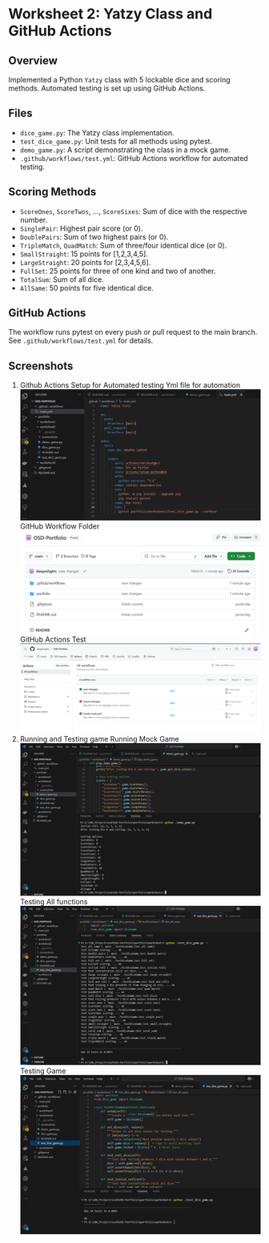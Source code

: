 # Worksheet 2: Yatzy Class and GitHub Actions

## Overview

Implemented a Python `Yatzy` class with 5 lockable dice and scoring methods. Automated testing is set up using GitHub Actions.

## Files

- `dice_game.py`: The Yatzy class implementation.
- `test_dice_game.py`: Unit tests for all methods using pytest.
- `demo_game.py`: A script demonstrating the class in a mock game.
- `.github/workflows/test.yml`: GitHub Actions workflow for automated testing.

## Scoring Methods

- `ScoreOnes`, `ScoreTwos`, ..., `ScoreSixes`: Sum of dice with the respective number.
- `SinglePair`: Highest pair score (or 0).
- `DoublePairs`: Sum of two highest pairs (or 0).
- `TripleMatch`, `QuadMatch`: Sum of three/four identical dice (or 0).
- `SmallStraight`: 15 points for [1,2,3,4,5].
- `LargeStraight`: 20 points for [2,3,4,5,6].
- `FullSet`: 25 points for three of one kind and two of another.
- `TotalSum`: Sum of all dice.
- `AllSame`: 50 points for five identical dice.

## GitHub Actions

The workflow runs pytest on every push or pull request to the main branch. See `.github/workflows/test.yml` for details.

## Screenshots

1. Github Actions Setup for Automated testing
   Yml file for automation
   ![Yml file for automation](./screenshots/yml%20file%20for%20automated%20testing.png)
   GitHub Workflow Folder
   ![GitHub Workflow Folder](./screenshots/git_workflow_folder.png)
   GitHub Actions Test
   ![GitHub Actions Test](./screenshots/github_action_success.png)
2. Running and Testing game
   Running Mock Game
   ![Running Mock Game](./screenshots/running_game.png)
   Testing All functions
   ![Testing All functions](./screenshots/testing_all_func.png)
   Testing Game
   ![Testing Game](./screenshots/testing_game_terminal.png)
